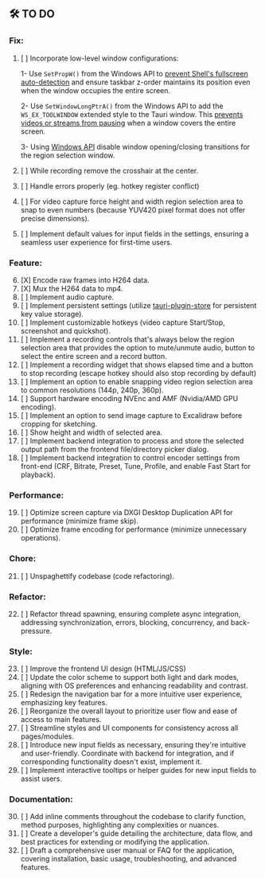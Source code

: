 ## 🛠️ TO DO

### **Fix:**
1. [ ] Incorporate low-level window configurations:

   1- Use `SetPropW()` from the Windows API to [prevent Shell's fullscreen auto-detection](https://github.com/tauri-apps/tauri/issues/7328#issuecomment-1632359368) and ensure taskbar z-order maintains its position even when the window occupies the entire screen.

   2- Use `SetWindowLongPtrA()` from the Windows API to add the `WS_EX_TOOLWINDOW` extended style to the Tauri window. This [prevents videos or streams from pausing](https://github.com/tauri-apps/tauri/issues/7401#issuecomment-1632395258) when a window covers the entire screen.

   3- Using [Windows API](https://github.com/tauri-apps/tauri/issues/3565) disable window opening/closing transitions for the region selection window.

2. [ ] While recording remove the crosshair at the center.
3. [ ] Handle errors properly (eg. hotkey register conflict)
4. [ ] For video capture force height and width region selection area to snap to even numbers (because YUV420 pixel format does not offer precise dimensions).
5. [ ] Implement default values for input fields in the settings, ensuring a seamless user experience for first-time users.

### **Feature:**
6. [X] Encode raw frames into H264 data.
7. [X] Mux the H264 data to mp4.
8. [ ] Implement audio capture.
9. [ ] Implement persistent settings (utilize [tauri-plugin-store](https://github.com/tauri-apps/tauri-plugin-store) for persistent key value storage).
10. [ ] Implement customizable hotkeys (video capture Start/Stop, screenshot and quickshot).
11. [ ] Implement a recording controls that's always below the region selection area that provides the option to mute/unmute audio, button to select the entire screen and a record button.
12. [ ] Implement a recording widget that shows elapsed time and a button to stop recording (escape hotkey should also stop recording by default) 
13. [ ] Implement an option to enable snapping video region selection area to common resolutions (144p, 240p, 360p).
14. [ ] Support hardware encoding NVEnc and AMF (Nvidia/AMD GPU encoding).
15. [ ] Implement an option to send image capture to Excalidraw before cropping for sketching.
16. [ ] Show height and width of selected area.
17. [ ] Implement backend integration to process and store the selected output path from the frontend file/directory picker dialog.
18. [ ] Implement backend integration to control encoder settings from front-end (CRF, Bitrate, Preset, Tune, Profile, and enable Fast Start for playback).

### **Performance:**
19. [ ] Optimize screen capture via DXGI Desktop Duplication API for performance (minimize frame skip).
20. [ ] Optimize frame encoding for performance (minimize unnecessary operations).

### **Chore:**
21. [ ] Unspaghettify codebase (code refactoring).

### **Refactor:**
22. [ ] Refactor thread spawning, ensuring complete async integration, addressing synchronization, errors, blocking, concurrency, and back-pressure.

### **Style:**
23. [ ] Improve the frontend UI design (HTML/JS/CSS)
24. [ ] Update the color scheme to support both light and dark modes, aligning with OS preferences and enhancing readability and contrast.
25. [ ] Redesign the navigation bar for a more intuitive user experience, emphasizing key features.
26. [ ] Reorganize the overall layout to prioritize user flow and ease of access to main features.
27. [ ] Streamline styles and UI components for consistency across all pages/modules.
28. [ ] Introduce new input fields as necessary, ensuring they're intuitive and user-friendly. Coordinate with backend for integration, and if corresponding functionality doesn't exist, implement it.
29. [ ] Implement interactive tooltips or helper guides for new input fields to assist users.

### **Documentation:**

30. [ ] Add inline comments throughout the codebase to clarify function, method purposes, highlighting any complexities or nuances.
31. [ ] Create a developer's guide detailing the architecture, data flow, and best practices for extending or modifying the application.
32. [ ] Draft a comprehensive user manual or FAQ for the application, covering installation, basic usage, troubleshooting, and advanced features.
